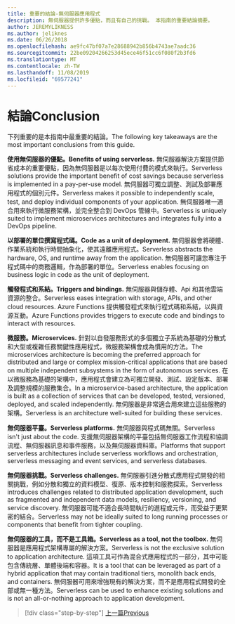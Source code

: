 ```yaml
---
title: 重要的結論-無伺服器應用程式
description: 無伺服器提供許多優點，而且有自己的挑戰。 本指南的重要結論摘要。
author: JEREMYLIKNESS
ms.author: jeliknes
ms.date: 06/26/2018
ms.openlocfilehash: ae9fc47bf07a7e28688942b856b4743ae7aadc36
ms.sourcegitcommit: 22be09204266253d45ece46f51cc6f080f2b3fd6
ms.translationtype: MT
ms.contentlocale: zh-TW
ms.lasthandoff: 11/08/2019
ms.locfileid: "69577241"
---
```

# <a name="conclusion"></a><span data-ttu-id="248b0-104">結論</span><span class="sxs-lookup"><span data-stu-id="248b0-104">Conclusion</span></span>

<span data-ttu-id="248b0-105">下列重要的是本指南中最重要的結論。</span><span class="sxs-lookup"><span data-stu-id="248b0-105">The following key takeaways are the most important conclusions from this guide.</span></span>

<span data-ttu-id="248b0-106">**使用無伺服器的優點。**</span><span class="sxs-lookup"><span data-stu-id="248b0-106">**Benefits of using serverless.**</span></span> <span data-ttu-id="248b0-107">無伺服器解決方案提供節省成本的重要優點，因為無伺服器是以每次使用付費的模式來執行。</span><span class="sxs-lookup"><span data-stu-id="248b0-107">Serverless solutions provide the important benefit of cost savings because serverless is implemented in a pay-per-use model.</span></span> <span data-ttu-id="248b0-108">無伺服器可獨立調整、測試及部署應用程式的個別元件。</span><span class="sxs-lookup"><span data-stu-id="248b0-108">Serverless makes it possible to independently scale, test, and deploy individual components of your application.</span></span> <span data-ttu-id="248b0-109">無伺服器唯一適合用來執行微服務架構，並完全整合到 DevOps 管線中。</span><span class="sxs-lookup"><span data-stu-id="248b0-109">Serverless is uniquely suited to implement microservices architectures and integrates fully into a DevOps pipeline.</span></span>

<span data-ttu-id="248b0-110">**以部署的單位撰寫程式碼。**</span><span class="sxs-lookup"><span data-stu-id="248b0-110">**Code as a unit of deployment.**</span></span> <span data-ttu-id="248b0-111">無伺服器會將硬體、作業系統和執行時間抽象化，使其遠離應用程式。</span><span class="sxs-lookup"><span data-stu-id="248b0-111">Serverless abstracts the hardware, OS, and runtime away from the application.</span></span> <span data-ttu-id="248b0-112">無伺服器可讓您專注于程式碼中的商務邏輯，作為部署的單位。</span><span class="sxs-lookup"><span data-stu-id="248b0-112">Serverless enables focusing on business logic in code as the unit of deployment.</span></span>

<span data-ttu-id="248b0-113">**觸發程式和系結。**</span><span class="sxs-lookup"><span data-stu-id="248b0-113">**Triggers and bindings.**</span></span> <span data-ttu-id="248b0-114">無伺服器與儲存體、Api 和其他雲端資源的整合。</span><span class="sxs-lookup"><span data-stu-id="248b0-114">Serverless eases integration with storage, APIs, and other cloud resources.</span></span> <span data-ttu-id="248b0-115">Azure Functions 提供觸發程式來執行程式碼和系結，以與資源互動。</span><span class="sxs-lookup"><span data-stu-id="248b0-115">Azure Functions provides triggers to execute code and bindings to interact with resources.</span></span>

<span data-ttu-id="248b0-116">**微服務。**</span><span class="sxs-lookup"><span data-stu-id="248b0-116">**Microservices.**</span></span> <span data-ttu-id="248b0-117">針對以自發服務形式的多個獨立子系統為基礎的分散式和大型或複雜任務關鍵性應用程式，微服務架構會成為慣用的方法。</span><span class="sxs-lookup"><span data-stu-id="248b0-117">The microservices architecture is becoming the preferred approach for distributed and large or complex mission-critical applications that are based on multiple independent subsystems in the form of autonomous services.</span></span> <span data-ttu-id="248b0-118">在以微服務為基礎的架構中，應用程式會建立為可獨立開發、測試、設定版本、部署及調整規模的服務集合。</span><span class="sxs-lookup"><span data-stu-id="248b0-118">In a microservice-based architecture, the application is built as a collection of services that can be developed, tested, versioned, deployed, and scaled independently.</span></span> <span data-ttu-id="248b0-119">無伺服器是非常適合用來建立這些服務的架構。</span><span class="sxs-lookup"><span data-stu-id="248b0-119">Serverless is an architecture well-suited for building these services.</span></span>

<span data-ttu-id="248b0-120">**無伺服器平臺。**</span><span class="sxs-lookup"><span data-stu-id="248b0-120">**Serverless platforms.**</span></span> <span data-ttu-id="248b0-121">無伺服器與程式碼無關。</span><span class="sxs-lookup"><span data-stu-id="248b0-121">Serverless isn't just about the code.</span></span> <span data-ttu-id="248b0-122">支援無伺服器架構的平臺包括無伺服器工作流程和協調流程、無伺服器訊息和事件服務，以及無伺服器資料庫。</span><span class="sxs-lookup"><span data-stu-id="248b0-122">Platforms that support serverless architectures include serverless workflows and orchestration, serverless messaging and event services, and serverless databases.</span></span>

<span data-ttu-id="248b0-123">**無伺服器挑戰。**</span><span class="sxs-lookup"><span data-stu-id="248b0-123">**Serverless challenges.**</span></span> <span data-ttu-id="248b0-124">無伺服器引進分散式應用程式開發的相關挑戰，例如分散和獨立的資料模型、復原、版本控制和服務探索。</span><span class="sxs-lookup"><span data-stu-id="248b0-124">Serverless introduces challenges related to distributed application development, such as fragmented and independent data models, resiliency, versioning, and service discovery.</span></span> <span data-ttu-id="248b0-125">無伺服器可能不適合長時間執行的進程或元件，而受益于更緊密的結合。</span><span class="sxs-lookup"><span data-stu-id="248b0-125">Serverless may not be ideally suited to long running processes or components that benefit from tighter coupling.</span></span>

<span data-ttu-id="248b0-126">**無伺服器的工具，而不是工具箱。**</span><span class="sxs-lookup"><span data-stu-id="248b0-126">**Serverless as a tool, not the toolbox.**</span></span> <span data-ttu-id="248b0-127">無伺服器是應用程式架構專屬的解決方案。</span><span class="sxs-lookup"><span data-stu-id="248b0-127">Serverless is not the exclusive solution to application architecture.</span></span> <span data-ttu-id="248b0-128">這項工具可作為混合式應用程式的一部分，其中可能包含傳統層、單體後端和容器。</span><span class="sxs-lookup"><span data-stu-id="248b0-128">It is a tool that can be leveraged as part of a hybrid application that may contain traditional tiers, monolith back ends, and containers.</span></span> <span data-ttu-id="248b0-129">無伺服器可用來增強現有的解決方案，而不是應用程式開發的全部或無一種方法。</span><span class="sxs-lookup"><span data-stu-id="248b0-129">Serverless can be used to enhance existing solutions and is not an all-or-nothing approach to application development.</span></span>

>[!div class="step-by-step"]
>[<span data-ttu-id="248b0-130">上一篇</span><span class="sxs-lookup"><span data-stu-id="248b0-130">Previous</span></span>](serverless-business-scenarios.md)
